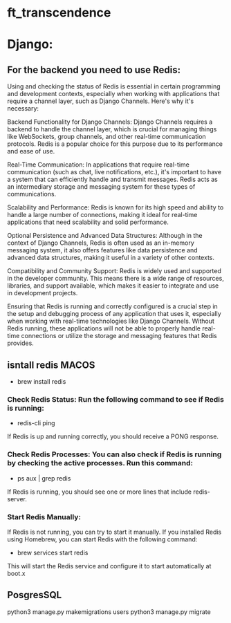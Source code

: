 # ft_transcendence

# Django:

## For the backend you need to use Redis:

Using and checking the status of Redis is essential in certain programming and development contexts, especially when working with applications that require a channel layer, such as Django Channels. Here's why it's necessary:

Backend Functionality for Django Channels: Django Channels requires a backend to handle the channel layer, which is crucial for managing things like WebSockets, group channels, and other real-time communication protocols. Redis is a popular choice for this purpose due to its performance and ease of use.

Real-Time Communication: In applications that require real-time communication (such as chat, live notifications, etc.), it's important to have a system that can efficiently handle and transmit messages. Redis acts as an intermediary storage and messaging system for these types of communications.

Scalability and Performance: Redis is known for its high speed and ability to handle a large number of connections, making it ideal for real-time applications that need scalability and solid performance.

Optional Persistence and Advanced Data Structures: Although in the context of Django Channels, Redis is often used as an in-memory messaging system, it also offers features like data persistence and advanced data structures, making it useful in a variety of other contexts.

Compatibility and Community Support: Redis is widely used and supported in the developer community. This means there is a wide range of resources, libraries, and support available, which makes it easier to integrate and use in development projects.

Ensuring that Redis is running and correctly configured is a crucial step in the setup and debugging process of any application that uses it, especially when working with real-time technologies like Django Channels. Without Redis running, these applications will not be able to properly handle real-time connections or utilize the storage and messaging features that Redis provides.


## isntall redis MACOS
- brew install redis

### Check Redis Status: Run the following command to see if Redis is running:
- redis-cli ping

If Redis is up and running correctly, you should receive a PONG response.

### Check Redis Processes: You can also check if Redis is running by checking the active processes. Run this command:

- ps aux | grep redis

If Redis is running, you should see one or more lines that include redis-server.

### Start Redis Manually:
If Redis is not running, you can try to start it manually. If you installed Redis using Homebrew, you can start Redis with the following command:

- brew services start redis

This will start the Redis service and configure it to start automatically at boot.x


## PosgresSQL

python3 manage.py makemigrations users
python3 manage.py migrate
